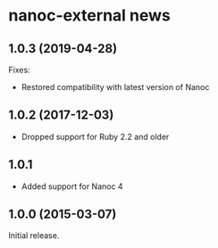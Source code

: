 # nanoc-external news

## 1.0.3 (2019-04-28)

Fixes:

* Restored compatibility with latest version of Nanoc

## 1.0.2 (2017-12-03)

* Dropped support for Ruby 2.2 and older

## 1.0.1

* Added support for Nanoc 4

## 1.0.0 (2015-03-07)

Initial release.
